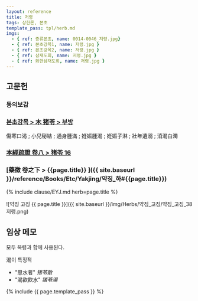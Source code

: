 ```yaml
---
layout: reference
title: 저령
tags: 상한론, 본초
template_pass: tpl/herb.md
imgs:
  - { ref: 증류본초, name: 0014-0046_저령.jpg}
  - { ref: 본초강목1, name: 저령.jpg }
  - { ref: 본초강목2, name: 저령.jpg }
  - { ref: 삼재도회, name: 저령.jpg }
  - { ref: 화한삼재도회, name: 저령.jpg }
---
```


## 고문헌

### 동의보감


### [본초강목 > 木	猪苓 > 부방]()

傷寒口渴 ; 小兒秘結 ; 通身腫滿 ; 姙娠腫渴 ; 姙娠子淋 ; 壯年遺溺 ; 消渴白濁

### [本經疏證 卷八 > 猪苓 16](https://mediclassics.kr/books/154/volume/8/#content_115)

### [藥徵 卷之下 > {{page.title}} ]({{ site.baseurl }}/reference/Books/Etc/Yakjing/약징_하#{{page.title}})

{% include clause/EYJ.md herb=page.title %}

![약징 고징 {{ page.title }}]({{ site.baseurl }}/img/Herbs/약징_고징/약징_고징_38저령.png)


## 임상 메모

모두 복령과 함께 사용된다.

渴이 특징적
* "思水者" _猪苓散_
* "渴欲飮水" _猪苓湯_



{% include {{ page.template_pass }} %}

